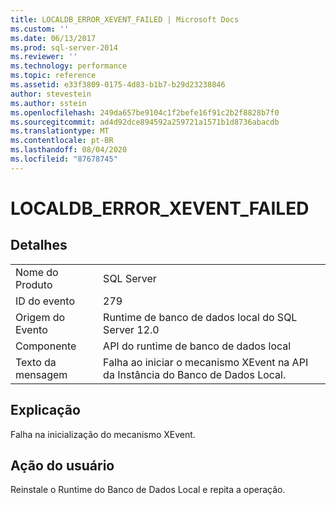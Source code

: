 ```yaml
---
title: LOCALDB_ERROR_XEVENT_FAILED | Microsoft Docs
ms.custom: ''
ms.date: 06/13/2017
ms.prod: sql-server-2014
ms.reviewer: ''
ms.technology: performance
ms.topic: reference
ms.assetid: e33f3809-0175-4d83-b1b7-b29d23238846
author: stevestein
ms.author: sstein
ms.openlocfilehash: 249da657be9104c1f2befe16f91c2b2f8828b7f0
ms.sourcegitcommit: ad4d92dce894592a259721a1571b1d8736abacdb
ms.translationtype: MT
ms.contentlocale: pt-BR
ms.lasthandoff: 08/04/2020
ms.locfileid: "87678745"
---
```

# <a name="localdb_error_xevent_failed"></a>LOCALDB_ERROR_XEVENT_FAILED
    
## <a name="details"></a>Detalhes  
  
|||  
|-|-|  
|Nome do Produto|SQL Server|  
|ID do evento|279|  
|Origem do Evento|Runtime de banco de dados local do SQL Server 12.0|  
|Componente|API do runtime de banco de dados local|  
|Texto da mensagem|Falha ao iniciar o mecanismo XEvent na API da Instância do Banco de Dados Local.|  
  
## <a name="explanation"></a>Explicação  
 Falha na inicialização do mecanismo XEvent.  
  
## <a name="user-action"></a>Ação do usuário  
 Reinstale o Runtime do Banco de Dados Local e repita a operação.  
  
  
